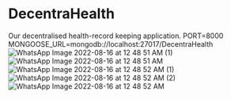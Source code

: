# DecentraHealth
Our decentralised health-record keeping application.
PORT=8000
MONGOOSE_URL=mongodb://localhost:27017/DecentraHealth![WhatsApp Image 2022-08-16 at 12 48 51 AM (1)](https://user-images.githubusercontent.com/72037648/184715294-898da5a4-13ec-49a3-bf3f-e494ebfc83dc.jpeg)
![WhatsApp Image 2022-08-16 at 12 48 51 AM](https://user-images.githubusercontent.com/72037648/184715300-eb919013-ca12-416f-80f6-51c50afc59d0.jpeg)
![WhatsApp Image 2022-08-16 at 12 48 52 AM (1)](https://user-images.githubusercontent.com/72037648/184715302-13b7a124-19e7-4915-99f1-bf2d385fb995.jpeg)
![WhatsApp Image 2022-08-16 at 12 48 52 AM (2)](https://user-images.githubusercontent.com/72037648/184715306-ac6abaf1-2559-475e-a51c-0e0a0d0eb6d7.jpeg)
![WhatsApp Image 2022-08-16 at 12 48 52 AM](https://user-images.githubusercontent.com/72037648/184715310-f8924b0d-0e0c-4937-9ea2-5609e97a9f3d.jpeg)
